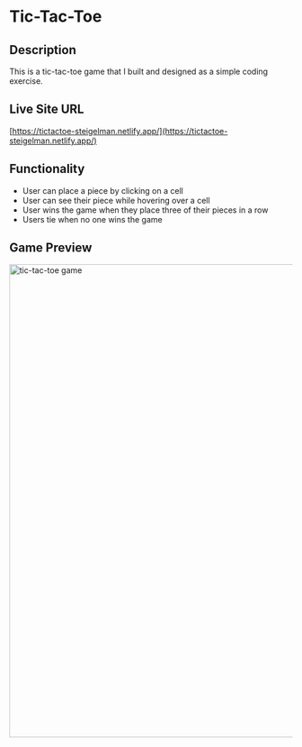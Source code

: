 # Tic-Tac-Toe

## Description
This is a tic-tac-toe game that I built and designed as a simple coding exercise. 

## Live Site URL
[https://tictactoe-steigelman.netlify.app/](https://tictactoe-steigelman.netlify.app/)

## Functionality
* User can place a piece by clicking on a cell
* User can see their piece while hovering over a cell
* User wins the game when they place three of their pieces in a row
* Users tie when no one wins the game

## Game Preview
<img src="/" alt="tic-tac-toe game" width="840"/>
